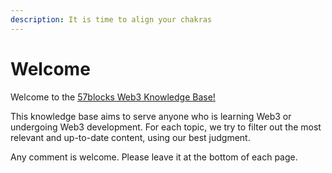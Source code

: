 ```yaml
---
description: It is time to align your chakras
---
```


# Welcome

Welcome to the [57blocks Web3 Knowledge Base!](https://we3-knowledge-base.57blocks.com/)

This knowledge base aims to serve anyone who is learning Web3 or undergoing Web3 development. For each topic, we try to filter out the most relevant and up-to-date content, using our best judgment.

Any comment is welcome. Please leave it at the bottom of each page.
